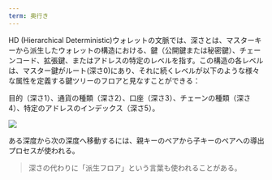 ```yaml
---
term: 奥行き
---
```

HD (Hierarchical Deterministic)ウォレットの文脈では、深さとは、マスターキーから派生したウォレットの構造における、鍵（公開鍵または秘密鍵）、チェーンコード、拡張鍵、またはアドレスの特定のレベルを指す。この構造の各レベルは、マスター鍵がルート(深さ0)にあり、それに続くレベルが以下のような様々な属性を定義する鍵ツリーのフロアと見なすことができる：

目的（深さ1）、通貨の種類（深さ2）、口座（深さ3）、チェーンの種類（深さ4）、特定のアドレスのインデックス（深さ5）。

![](../../dictionnaire/assets/18.webp)

ある深度から次の深度へ移動するには、親キーのペアから子キーのペアへの導出プロセスが使われる。

> 深さの代わりに「派生フロア」という言葉も使われることがある。